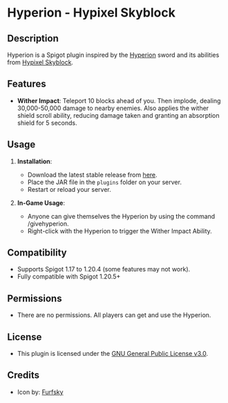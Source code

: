 # Hyperion - Hypixel Skyblock

## Description
Hyperion is a Spigot plugin inspired by the [Hyperion](https://wiki.hypixel.net/Hyperion) sword and its abilities from [Hypixel Skyblock](https://wiki.hypixel.net/Main_Page).

## Features
- **Wither Impact**: Teleport 10 blocks ahead of you. Then implode, dealing 30,000-50,000 damage to nearby enemies. Also applies the wither shield scroll ability, reducing damage taken and granting an absorption shield for 5 seconds.

## Usage
1. **Installation**:
   - Download the latest stable release from [here](https://github.com/VermeilChan/Hyperion/releases/latest).
   - Place the JAR file in the `plugins` folder on your server.
   - Restart or reload your server.

2. **In-Game Usage**:
   - Anyone can give themselves the Hyperion by using the command /givehyperion.
   - Right-click with the Hyperion to trigger the Wither Impact Ability.

## Compatibility
- Supports Spigot 1.17 to 1.20.4 (some features may not work).
- Fully compatible with Spigot 1.20.5+

## Permissions
- There are no permissions. All players can get and use the Hyperion.

## License
- This plugin is licensed under the [GNU General Public License v3.0](LICENSE).

## Credits
- Icon by: [Furfsky](https://furfsky.net/)
